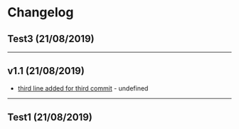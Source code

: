 # Changelog

## Test3 (21/08/2019)

---

## v1.1 (21/08/2019)
- [third line added for third commit](https://github.com/menothe/test/commit/09388bbfdffb14f724bd9ded426ba0208b39aaaf) - undefined

---

## Test1 (21/08/2019)
